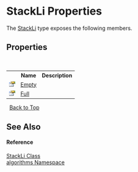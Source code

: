# StackLi Properties
 

The <a href="f50a879f-1078-f436-0dc0-060e73da3c39">StackLi</a> type exposes the following members.


## Properties
&nbsp;<table><tr><th></th><th>Name</th><th>Description</th></tr><tr><td>![Public property](media/pubproperty.gif "Public property")</td><td><a href="0fc30aca-9cb7-d6b4-21ee-8d23bff7471b">Empty</a></td><td /></tr><tr><td>![Public property](media/pubproperty.gif "Public property")</td><td><a href="e0e0d746-ceed-a265-e645-d199d8e723b1">Full</a></td><td /></tr></table>&nbsp;
<a href="#stackli-properties">Back to Top</a>

## See Also


#### Reference
<a href="f50a879f-1078-f436-0dc0-060e73da3c39">StackLi Class</a><br /><a href="82f88b43-fdc9-bc99-9558-75fce96d448f">algorithms Namespace</a><br />